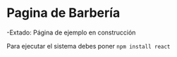 <h1> Pagina de Barbería</h1>
-Extado:  Página de ejemplo en construcción

Para ejecutar el sistema debes poner
```npm install react```
